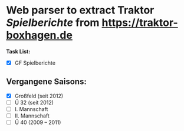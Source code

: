 # Web parser to extract Traktor *Spielberichte* from https://traktor-boxhagen.de

**Task List:**

- [x] GF Spielberichte
## Vergangene Saisons:
- [x] Großfeld (seit 2012)
- [ ] Ü 32 (seit 2012)
- [ ] I. Mannschaft
- [ ] II. Mannschaft
- [ ] Ü 40 (2009 – 2011)